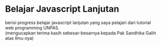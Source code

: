 <h1>Belajar Javascript Lanjutan</h1>

berisi progress belajar javascript lanjutan yang saya pelajari dari tutorial web programming UNPAS.
<br />
(mengucapkan terima kasih sebesar-besarnya kepada Pak Sandhika Galih atas Ilmu nya)
